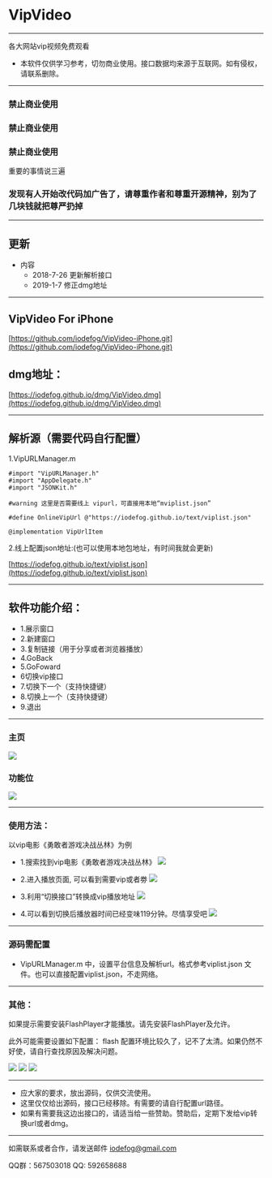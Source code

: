 
# VipVideo

----

各大网站vip视频免费观看

* 本软件仅供学习参考，切勿商业使用。接口数据均来源于互联网。如有侵权，请联系删除。

---

### 禁止商业使用
### 禁止商业使用
### 禁止商业使用

重要的事情说三遍

### 发现有人开始改代码加广告了，请尊重作者和尊重开源精神，别为了几块钱就把尊严扔掉

---

## 更新
* 内容
    * 2018-7-26 更新解析接口
    * 2019-1-7 修正dmg地址

---
## VipVideo For iPhone

[https://github.com/iodefog/VipVideo-iPhone.git](https://github.com/iodefog/VipVideo-iPhone.git)

## dmg地址：

[https://iodefog.github.io/dmg/VipVideo.dmg](https://iodefog.github.io/dmg/VipVideo.dmg)

---

## 解析源（需要代码自行配置）

1.VipURLManager.m

```
#import "VipURLManager.h"
#import "AppDelegate.h"
#import "JSONKit.h"

#warning 这里是否需要线上 vipurl，可直接用本地“mviplist.json”

#define OnlineVipUrl @"https://iodefog.github.io/text/viplist.json"

@implementation VipUrlItem

```

2.线上配置json地址:(也可以使用本地包地址，有时间我就会更新)

[https://iodefog.github.io/text/viplist.json](https://iodefog.github.io/text/viplist.json)


---

## 软件功能介绍：
* 1.展示窗口
* 2.新建窗口
* 3.复制链接（用于分享或者浏览器播放）
* 4.GoBack
* 5.GoFoward
* 6切换vip接口
* 7.切换下一个（支持快捷键）
* 8.切换上一个（支持快捷键）
* 9.退出

---

### 主页
![](./images/home.jpeg)

### 功能位
![](./images/gongnengwei.png)

---

### 使用方法：

以vip电影《勇敢者游戏决战丛林》为例

* 1.搜索找到vip电影《勇敢者游戏决战丛林》
![](./images/WX20180530-145513@2x.jpeg)

* 2.进入播放页面, 可以看到需要vip或者劵
![](./images/WX20180530-145751@2x.jpeg) 

* 3.利用“切换接口”转换成vip播放地址
![](./images/WX20180530-145832@2x.jpeg) 

* 4.可以看到切换后播放器时间已经变味119分钟。尽情享受吧
![](./images/WX20180530-150004@2x.jpeg) 

---

### 源码需配置

* VipURLManager.m 中，设置平台信息及解析url。格式参考viplist.json 文件。也可以直接配置viplist.json，不走网络。


---

### 其他：
如果提示需要安装FlashPlayer才能播放。请先安装FlashPlayer及允许。

此外可能需要设置如下配置：
flash 配置环境比较久了，记不了太清。如果仍然不好使，请自行查找原因及解决问题。


![](./images/peizhi.png)
![](./images/peizhi2.jpg)
![](./images/erweima.png)

---

* 应大家的要求，放出源码，仅供交流使用。
* 这里仅仅给出源码，接口已经移除。有需要的请自行配置url路径。
* 如果有需要我这边出接口的，请适当给一些赞助。赞助后，定期下发给vip转换url或者dmg。


---


如需联系或者合作，请发送邮件 [iodefog@gmail.com](mailto:iodefog@gmail.com)

QQ群：567503018
QQ: 592658688
